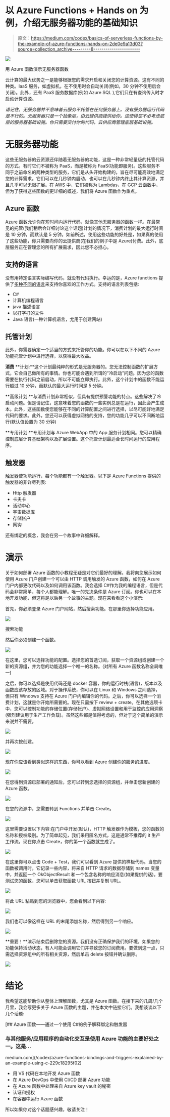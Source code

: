 # 以 Azure Functions + Hands on 为例，介绍无服务器功能的基础知识

> 原文：<https://medium.com/codex/basics-of-serverless-functions-by-the-example-of-azure-functions-hands-on-2de0e9a13d03?source=collection_archive---------8----------------------->

![](img/51e18ed36802c310be9016484fae571f.png)

用 Azure 函数演示无服务器函数

云计算的最大优势之一是能够根据您的需求开启和关闭您的计算资源。这有不同的种类。IaaS 服务，如虚拟机，在不使用时会自动关闭(例如，30 分钟不使用后会关闭)。此外，还有 PaaS 服务数据库(例如 Azure SQL ),它们只在有查询传入时才启动计算资源。

*请记住，无服务器并不意味着云服务不托管在任何服务器上。没有服务器运行代码是不行的。无服务器只是一个抽象层，由云提供商提供给你。这使得您不必考虑底层的服务器基础设施。你只需要交付你的代码，云供应商管理底层基础设施。*

# 无服务器功能

这些无服务器的云资源还伴随着无服务器的功能，这是一种非常轻量级的托管代码的方式。有时它们不被称为 PaaS，而是被称为 FaaS(功能即服务)。这些服务不同于之前命名的两种类型的服务，它们是从头开始构建的，旨在尽可能高效地满足您的计算需求。它们可以在几秒钟内启动，也可以在几秒钟内终止其计算资源，并且几乎可以无限扩展。在 AWS 中，它们被称为 Lambdas，在 GCP 云函数中，但为了获得这些函数的更详细的概述，我们将 Azure 函数作为重点。

## Azure 函数

Azure 函数允许你在短时间内运行代码，就像其他无服务器的函数一样。在最常见的托管(我们稍后会详细讨论这个话题)计划的情况下，消费计划的最大运行时间是 10 分钟，而默认是 5 分钟。如前所述，使用这些功能的好处是，如果真的使用了这些功能，你只需要向你的云提供商(在我们的例子中是 Azure)付费。此外，底层服务正在管理您的所有扩展需求，因此您不必担心。

## 支持的语言

没有用特定语言实际编写代码，就没有代码执行。幸运的是，Azure functions 提供了[多种不同的语言](https://docs.microsoft.com/en-us/azure/azure-functions/supported-languages)来支持你喜欢的工作方式。支持的语言列表包括:

*   C#
*   计算机编程语言
*   java 描述语言
*   以打字打的文件
*   Java 语言(一种计算机语言，尤用于创建网站)

## 托管计划

此外，你需要确定一个适当的方式来托管你的功能。你可以在以下不同的 Azure 功能托管计划中进行选择，以获得最大收益。

**消费** **计划:**这个计划最纯粹的形式是无服务器的。您无法控制函数的扩展方式，它会自己做所有的事情。你也可能会遇到所谓的“冷启动”问题。因为您的函数需要在执行代码之前启动，所以不可能立即执行。此外，这个计划中的函数不能运行超过 10 分钟，而默认的最大运行时间是 5 分钟。

**高级计划:**与消费计划非常相似，但具有提供预警功能的特点。这些解决了冷启动问题。但是请记住，这意味着您的函数的一些实例总是在运行，因此会产生成本。此外，这些函数使您能够在不同的计算配置之间进行选择，以尽可能好地满足代码的要求。此外，您还可以获得虚拟网络的支持，您的功能几乎可以不间断地运行(默认值设置为 30 分钟)

**专用计划:**专用计划与 Azure WebApp 中的 App 服务计划相同。您可以精确控制底层计算基础架构以及扩展设置。这个托管计划最适合长时间运行的应用程序。

## **触发器**

[触发器](https://docs.microsoft.com/en-us/azure/azure-functions/functions-triggers-bindings?tabs=csharp)使功能运行，每个功能都有一个触发器。以下是 Azure Functions 提供的触发器的非详尽列表:

*   Http 触发器
*   卡夫卡
*   活动中心
*   宇宙数据库
*   存储帐户
*   网钩

还有绑定的概念，我会在另一个故事中详细解释。

# 演示

关于如何部署 Azure 函数的小教程无疑是对它们最好的理解。我将向您展示如何使用 Azure 门户创建一个可以由 HTTP 调用触发的 Azure 函数，如何在 Azure 门户内部更改代码以及如何调用该函数。我会选择 C#作为我的编程语言，但是代码会非常简单，每个人都能理解。唯一的先决条件是 Azure 订阅。你也可以在本地开发功能，但这将是以后另一个故事的主题。现在来看看这个小演示:

首先，你必须登录 Azure 门户网站，然后搜索功能。在那里你选择功能应用。

![](img/16b95c2684dbe79d0702c343546841ac.png)

搜索功能

然后你必须创建一个函数。

![](img/2149f72c1905e46233867f7258c7241e.png)

在这里，您可以选择功能的配置。选择您的首选订阅，获取一个资源组或创建一个新的资源组，并为您的功能选择一个唯一的名称。(对所有 Azure 函数名称全局唯一)

之后，你可以选择是使用代码还是 docker 容器，你的运行时栈(语言)，版本以及函数应该存放的区域。对于操作系统，你可以在 Linux 和 Windows 之间选择，但只有 Windows 支持在 Azure 门户内编辑你的代码。之后，你可以选择一个消费计划，这就是你开始所需要的。现在只需按下 review + create。在其他选项卡中，您可以控制功能的存储位置(存储帐户)、虚拟网络设置和用于监控的应用洞察(强烈建议用于生产工作负载)。虽然这些都是值得考虑的，但对于这个简单的演示来说并不需要。

![](img/bd93e78a847e2506dfecf5aef9cfb2b9.png)

并再次按创建。

![](img/aa2934636802ed8e660c52c39b5f107e.png)

现在你应该看到类似这样的东西，你可以看到 Azure 创建你的服务的进度。

![](img/4935a10d6932112ccefd48281867a621.png)

在您得到资源已部署的通知后，您可以转到您选择的资源组，并单击您新创建的 Azure 函数。

![](img/526d5e36e537846e6daaaf6870045d8f.png)

在您的资源中，您需要转到 Functions 并单击 Create。

![](img/de0a595f4932cbc0db9a97561a2a215d.png)

这里需要设置以下内容:在门户中开发(默认)，HTTP 触发器作为模板，您的函数的名称和授权级别。为了简单起见，我们采用匿名方式，这是通常不推荐的 it 生产工作流。现在你点击 Create，你的第一个函数就生成了。

![](img/c90f2f25707a5b7ce9a9d6696acd5eac.png)

在这里你可以点击 Code + Test，我们可以看到 Azure 提供的样板代码。当您的函数被调用时，它记录一些内容，将来自 HTTP 请求的数据存储到 names 变量中，并返回一个 OkObjectResult 和一个包含名称的响应消息(如果提供的话)。要测试您的函数，您可以单击获取函数 URL 按钮并复制 URL。

![](img/01d865528c47b682571305b7c239cad1.png)

将此 URL 粘贴到您的浏览器中，您会看到以下内容:

![](img/cfbd4e937e84c235a1f57991739124a1.png)

我们也可以像这样在 URL 的末尾添加名称，然后得到另一个响应。

![](img/8616ae14c5b5b313c70e1bf1e7dd5572.png)

**重要！**演示结束后删除您的资源。我们没有正确保护我们的环境，如果您的功能保持活动状态，有人可能会调用它们并导致您的订阅费用。要做到这一点，只需选择资源组中的所有相关资源，然后单击 delete 按钮并确认删除。

![](img/30e11bc43db1ea90b54db784fef7c2ea.png)

# 结论

我希望这能帮助你从整体上理解函数，尤其是 Azure 函数。在接下来的几周/几个月里，我会写更多关于 Azure 函数的主题，并在本文中链接它们。我想谈谈以下几个话题:

[](/codex/azure-functions-bindings-and-triggers-explained-by-an-example-using-c-229c18295f02) [## Azure 函数——通过一个使用 C#的例子解释绑定和触发器

### 与其他服务/应用程序的自动化交互是使用 Azure 功能的主要好处之一。这是…

medium.com](/codex/azure-functions-bindings-and-triggers-explained-by-an-example-using-c-229c18295f02) 

*   用 VS 代码在本地开发 Azure 函数
*   在 Azure DevOps 中使用 CI/CD 部署 Azure 功能
*   在 Azure 函数中处理来自 Azure key vault 的秘密
*   认证和授权
*   在容器中运行 Azure 函数

所以如果你对这个话题感兴趣，敬请关注！